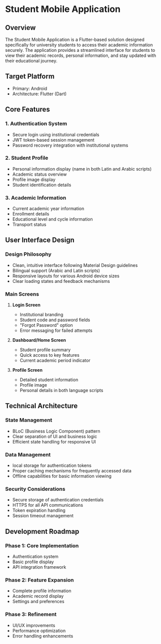 # Student Mobile Application

## Overview
The Student Mobile Application is a Flutter-based solution designed specifically for university students to access their academic information securely. The application provides a streamlined interface for students to view their academic records, personal information, and stay updated with their educational journey.

## Target Platform
- Primary: Android
- Architecture: Flutter (Dart)

## Core Features

### 1. Authentication System
- Secure login using institutional credentials
- JWT token-based session management
- Password recovery integration with institutional systems

### 2. Student Profile
- Personal information display (name in both Latin and Arabic scripts)
- Academic status overview
- Profile image display
- Student identification details

### 3. Academic Information
- Current academic year information
- Enrollment details
- Educational level and cycle information
- Transport status

## User Interface Design

### Design Philosophy
- Clean, intuitive interface following Material Design guidelines
- Bilingual support (Arabic and Latin scripts)
- Responsive layouts for various Android device sizes
- Clear loading states and feedback mechanisms

### Main Screens
1. **Login Screen**
   - Institutional branding
   - Student code and password fields
   - "Forgot Password" option
   - Error messaging for failed attempts

2. **Dashboard/Home Screen**
   - Student profile summary
   - Quick access to key features
   - Current academic period indicator

3. **Profile Screen**
   - Detailed student information
   - Profile image
   - Personal details in both language scripts

## Technical Architecture

### State Management
- BLoC (Business Logic Component) pattern
- Clear separation of UI and business logic
- Efficient state handling for responsive UI

### Data Management
- local storage for authentication tokens
- Proper caching mechanisms for frequently accessed data
- Offline capabilities for basic information viewing

### Security Considerations
- Secure storage of authentication credentials
- HTTPS for all API communications
- Token expiration handling
- Session timeout management

## Development Roadmap

### Phase 1: Core Implementation
- Authentication system
- Basic profile display
- API integration framework

### Phase 2: Feature Expansion
- Complete profile information
- Academic record display
- Settings and preferences

### Phase 3: Refinement
- UI/UX improvements
- Performance optimization
- Error handling enhancements
